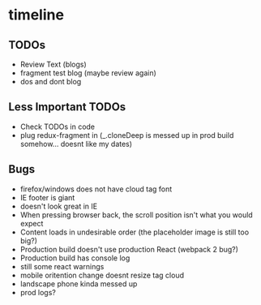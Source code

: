 # timeline

## TODOs
 * Review Text (blogs)
  * fragment test blog (maybe review again)
  * dos and dont blog
  
## Less Important TODOs
 * Check TODOs in code
 * plug redux-fragment in (_.cloneDeep is messed up in prod build somehow... doesnt like my dates)
 
## Bugs
 * firefox/windows does not have cloud tag font
 * IE footer is giant
 * doesn't look great in IE
 * When pressing browser back, the scroll position isn't what you would expect
 * Content loads in undesirable order (the placeholder image is still too big?)
 * Production build doesn't use production React (webpack 2 bug?)
 * Production build has console log
 * still some react warnings
 * mobile oritention change doesnt resize tag cloud
 * landscape phone kinda messed up
 * prod logs?